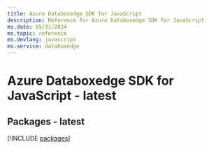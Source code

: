 ```yaml
---
title: Azure Databoxedge SDK for JavaScript
description: Reference for Azure Databoxedge SDK for JavaScript
ms.date: 05/31/2024
ms.topic: reference
ms.devlang: javascript
ms.service: databoxedge
---
```

# Azure Databoxedge SDK for JavaScript - latest
## Packages - latest
[!INCLUDE [packages](databoxedge-index.md)]
